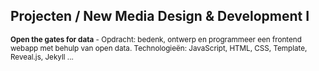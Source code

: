 Projecten **/ New Media Design & Development I**
------------------------------------------------

<small>**Open the gates for data** - Opdracht: bedenk, ontwerp en programmeer een frontend webapp met behulp van open data. Technologieën: JavaScript, HTML, CSS, Template, Reveal.js, Jekyll ...</small>